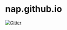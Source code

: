 # nap.github.io

[![Gitter](https://badges.gitter.im/nap-github-io/Lobby.svg)](https://gitter.im/nap-github-io/Lobby?utm_source=badge&utm_medium=badge&utm_campaign=pr-badge&utm_content=badge)